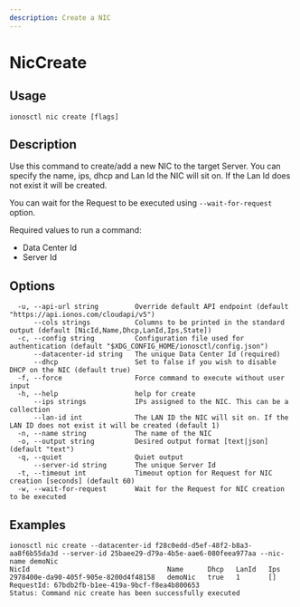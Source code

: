 ```yaml
---
description: Create a NIC
---
```


# NicCreate

## Usage

```text
ionosctl nic create [flags]
```

## Description

Use this command to create/add a new NIC to the target Server. You can specify the name, ips, dhcp and Lan Id the NIC will sit on. If the Lan Id does not exist it will be created.

You can wait for the Request to be executed using `--wait-for-request` option.

Required values to run a command:

* Data Center Id
* Server Id

## Options

```text
  -u, --api-url string         Override default API endpoint (default "https://api.ionos.com/cloudapi/v5")
      --cols strings           Columns to be printed in the standard output (default [NicId,Name,Dhcp,LanId,Ips,State])
  -c, --config string          Configuration file used for authentication (default "$XDG_CONFIG_HOME/ionosctl/config.json")
      --datacenter-id string   The unique Data Center Id (required)
      --dhcp                   Set to false if you wish to disable DHCP on the NIC (default true)
  -f, --force                  Force command to execute without user input
  -h, --help                   help for create
      --ips strings            IPs assigned to the NIC. This can be a collection
      --lan-id int             The LAN ID the NIC will sit on. If the LAN ID does not exist it will be created (default 1)
  -n, --name string            The name of the NIC
  -o, --output string          Desired output format [text|json] (default "text")
  -q, --quiet                  Quiet output
      --server-id string       The unique Server Id
  -t, --timeout int            Timeout option for Request for NIC creation [seconds] (default 60)
  -w, --wait-for-request       Wait for the Request for NIC creation to be executed
```

## Examples

```text
ionosctl nic create --datacenter-id f28c0edd-d5ef-48f2-b8a3-aa8f6b55da3d --server-id 25baee29-d79a-4b5e-aae6-080feea977aa --nic-name demoNic
NicId                                  Name      Dhcp   LanId   Ips
2978400e-da90-405f-905e-8200d4f48158   demoNic   true   1       []
RequestId: 67bdb2fb-b1ee-419a-9bcf-f8ea4b800653
Status: Command nic create has been successfully executed
```


